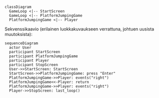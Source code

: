 ```mermaid

classDiagram
  GameLoop <|-- StartScreen
  GameLoop <|-- PlatformJumpingGame
  PlatformJumpingGame <|-- Player

```


Sekvenssikaavio (erilainen luokkakuvaukseen verrattuna, johtuen uusista muutoksista):

```mermaid
sequenceDiagram
  actor User
  participant StartScreen
  participant PlatformJumpingGame
  participant Player
  participant StopScreen
  User->>StartScreen: StartScreen
  StartScreen->>PlatformJumpingGame: press "Enter"
  PlatformJumpingGame->>Player: events("right")
  PlatformJumpingGame<<-Player: return
  PlatformJumpingGame->>Player: events("right")
  Player->>StopScreen: last_loop()
   
```
 
